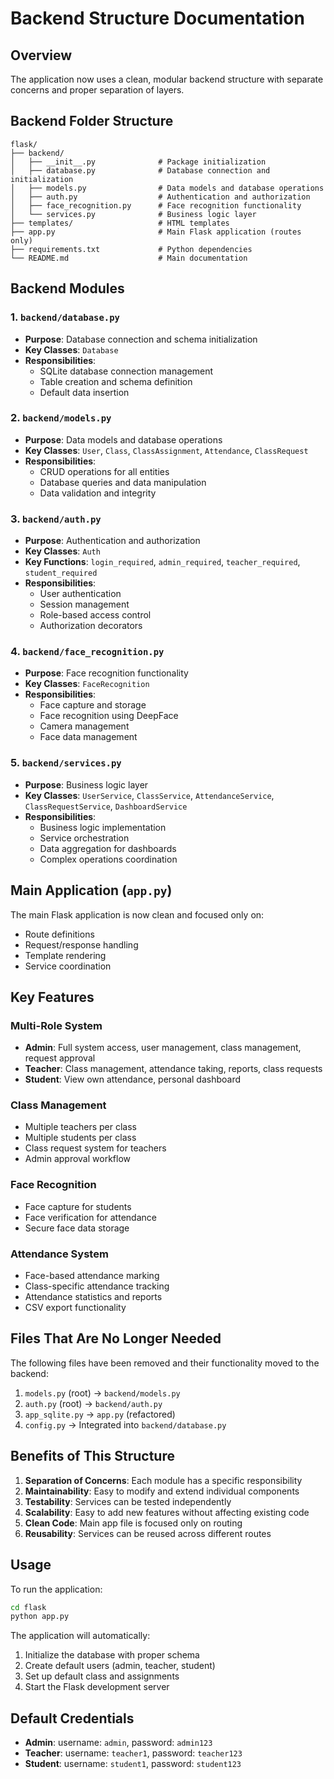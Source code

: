 # Backend Structure Documentation

## Overview
The application now uses a clean, modular backend structure with separate concerns and proper separation of layers.

## Backend Folder Structure

```
flask/
├── backend/
│   ├── __init__.py              # Package initialization
│   ├── database.py              # Database connection and initialization
│   ├── models.py                # Data models and database operations
│   ├── auth.py                  # Authentication and authorization
│   ├── face_recognition.py      # Face recognition functionality
│   └── services.py              # Business logic layer
├── templates/                   # HTML templates
├── app.py                       # Main Flask application (routes only)
├── requirements.txt             # Python dependencies
└── README.md                    # Main documentation
```

## Backend Modules

### 1. `backend/database.py`
- **Purpose**: Database connection and schema initialization
- **Key Classes**: `Database`
- **Responsibilities**:
  - SQLite database connection management
  - Table creation and schema definition
  - Default data insertion

### 2. `backend/models.py`
- **Purpose**: Data models and database operations
- **Key Classes**: `User`, `Class`, `ClassAssignment`, `Attendance`, `ClassRequest`
- **Responsibilities**:
  - CRUD operations for all entities
  - Database queries and data manipulation
  - Data validation and integrity

### 3. `backend/auth.py`
- **Purpose**: Authentication and authorization
- **Key Classes**: `Auth`
- **Key Functions**: `login_required`, `admin_required`, `teacher_required`, `student_required`
- **Responsibilities**:
  - User authentication
  - Session management
  - Role-based access control
  - Authorization decorators

### 4. `backend/face_recognition.py`
- **Purpose**: Face recognition functionality
- **Key Classes**: `FaceRecognition`
- **Responsibilities**:
  - Face capture and storage
  - Face recognition using DeepFace
  - Camera management
  - Face data management

### 5. `backend/services.py`
- **Purpose**: Business logic layer
- **Key Classes**: `UserService`, `ClassService`, `AttendanceService`, `ClassRequestService`, `DashboardService`
- **Responsibilities**:
  - Business logic implementation
  - Service orchestration
  - Data aggregation for dashboards
  - Complex operations coordination

## Main Application (`app.py`)

The main Flask application is now clean and focused only on:
- Route definitions
- Request/response handling
- Template rendering
- Service coordination

## Key Features

### Multi-Role System
- **Admin**: Full system access, user management, class management, request approval
- **Teacher**: Class management, attendance taking, reports, class requests
- **Student**: View own attendance, personal dashboard

### Class Management
- Multiple teachers per class
- Multiple students per class
- Class request system for teachers
- Admin approval workflow

### Face Recognition
- Face capture for students
- Face verification for attendance
- Secure face data storage

### Attendance System
- Face-based attendance marking
- Class-specific attendance tracking
- Attendance statistics and reports
- CSV export functionality

## Files That Are No Longer Needed

The following files have been removed and their functionality moved to the backend:

1. `models.py` (root) → `backend/models.py`
2. `auth.py` (root) → `backend/auth.py`
3. `app_sqlite.py` → `app.py` (refactored)
4. `config.py` → Integrated into `backend/database.py`

## Benefits of This Structure

1. **Separation of Concerns**: Each module has a specific responsibility
2. **Maintainability**: Easy to modify and extend individual components
3. **Testability**: Services can be tested independently
4. **Scalability**: Easy to add new features without affecting existing code
5. **Clean Code**: Main app file is focused only on routing
6. **Reusability**: Services can be reused across different routes

## Usage

To run the application:
```bash
cd flask
python app.py
```

The application will automatically:
1. Initialize the database with proper schema
2. Create default users (admin, teacher, student)
3. Set up default class and assignments
4. Start the Flask development server

## Default Credentials

- **Admin**: username: `admin`, password: `admin123`
- **Teacher**: username: `teacher1`, password: `teacher123`
- **Student**: username: `student1`, password: `student123`
